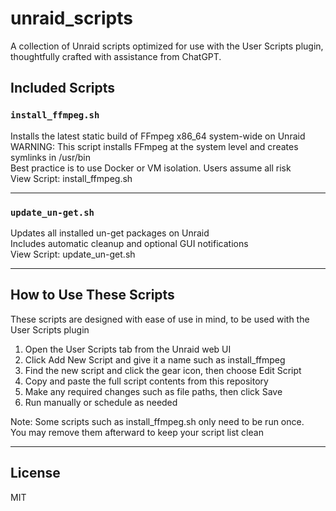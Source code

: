 # unraid_scripts

A collection of Unraid scripts optimized for use with the User Scripts plugin, thoughtfully crafted with assistance from ChatGPT.

## Included Scripts

### `install_ffmpeg.sh`
Installs the latest static build of FFmpeg x86_64 system-wide on Unraid  
WARNING: This script installs FFmpeg at the system level and creates symlinks in /usr/bin  
Best practice is to use Docker or VM isolation. Users assume all risk  
View Script: install_ffmpeg.sh

---

### `update_un-get.sh`  
Updates all installed un-get packages on Unraid  
Includes automatic cleanup and optional GUI notifications  
View Script: update_un-get.sh

---

## How to Use These Scripts

These scripts are designed with ease of use in mind, to be used with the User Scripts plugin

1. Open the User Scripts tab from the Unraid web UI  
2. Click Add New Script and give it a name such as install_ffmpeg  
3. Find the new script and click the gear icon, then choose Edit Script  
4. Copy and paste the full script contents from this repository  
5. Make any required changes such as file paths, then click Save  
6. Run manually or schedule as needed

Note: Some scripts such as install_ffmpeg.sh only need to be run once.  
You may remove them afterward to keep your script list clean

---

## License

MIT
